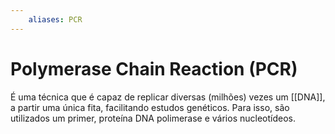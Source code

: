 ```yaml
---
	aliases: PCR
---
```

# Polymerase Chain Reaction (PCR)
É uma técnica que é capaz de replicar diversas (milhões) vezes um [[DNA]], a partir uma única fita, facilitando estudos genéticos. Para isso, são utilizados um primer, proteína DNA polimerase e vários nucleotídeos.